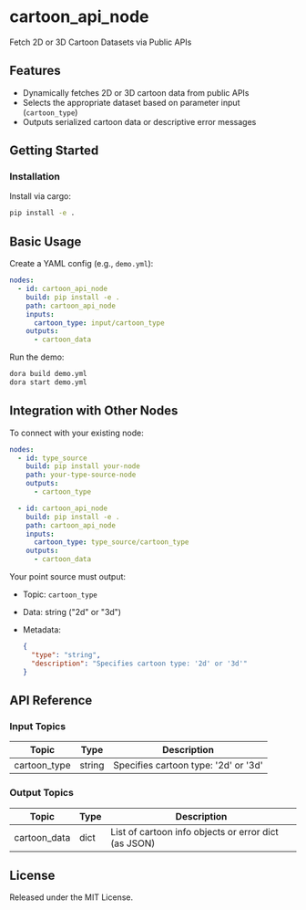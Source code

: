 # cartoon_api_node

Fetch 2D or 3D Cartoon Datasets via Public APIs

## Features
- Dynamically fetches 2D or 3D cartoon data from public APIs
- Selects the appropriate dataset based on parameter input (`cartoon_type`)
- Outputs serialized cartoon data or descriptive error messages

## Getting Started

### Installation
Install via cargo:
```bash
pip install -e .
```

## Basic Usage

Create a YAML config (e.g., `demo.yml`):

```yaml
nodes:
  - id: cartoon_api_node
    build: pip install -e .
    path: cartoon_api_node
    inputs:
      cartoon_type: input/cartoon_type
    outputs:
      - cartoon_data
```

Run the demo:

```bash
dora build demo.yml
dora start demo.yml
```


## Integration with Other Nodes

To connect with your existing node:

```yaml
nodes:
  - id: type_source
    build: pip install your-node
    path: your-type-source-node
    outputs:
      - cartoon_type

  - id: cartoon_api_node
    build: pip install -e .
    path: cartoon_api_node
    inputs:
      cartoon_type: type_source/cartoon_type
    outputs:
      - cartoon_data
```

Your point source must output:

* Topic: `cartoon_type`
* Data: string ("2d" or "3d")
* Metadata:

  ```json
  {
    "type": "string",
    "description": "Specifies cartoon type: '2d' or '3d'"
  }
  ```

## API Reference

### Input Topics

| Topic         | Type   | Description                                |
| -------------| ------ | ------------------------------------------ |
| cartoon_type  | string | Specifies cartoon type: '2d' or '3d'       |

### Output Topics

| Topic         | Type   | Description                                          |
| -------------| ------ | ---------------------------------------------------- |
| cartoon_data  | dict   | List of cartoon info objects or error dict (as JSON) |


## License

Released under the MIT License.
